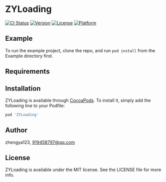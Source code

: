 # ZYLoading

[![CI Status](https://img.shields.io/travis/zhengya123/ZYLoading.svg?style=flat)](https://travis-ci.org/zhengya123/ZYLoading)
[![Version](https://img.shields.io/cocoapods/v/ZYLoading.svg?style=flat)](https://cocoapods.org/pods/ZYLoading)
[![License](https://img.shields.io/cocoapods/l/ZYLoading.svg?style=flat)](https://cocoapods.org/pods/ZYLoading)
[![Platform](https://img.shields.io/cocoapods/p/ZYLoading.svg?style=flat)](https://cocoapods.org/pods/ZYLoading)

## Example

To run the example project, clone the repo, and run `pod install` from the Example directory first.

## Requirements

## Installation

ZYLoading is available through [CocoaPods](https://cocoapods.org). To install
it, simply add the following line to your Podfile:

```ruby
pod 'ZYLoading'
```

## Author

zhengya123, 919458797@qq.com

## License

ZYLoading is available under the MIT license. See the LICENSE file for more info.
